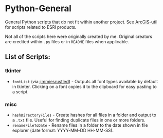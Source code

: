 # Python-General
General Python scripts that do not fit within another project. See [ArcGIS-util](https://github.com/oxyppgyn/ArcGIS-util) for scripts related to ESRI products.

Not all of the scripts here were originally created by me. Original creators are credited within `.py` files or in `README` files when applicable. 


## List of Scripts:
### tkinter
- `fontList` (via [jimmiesrustled](https://stackoverflow.com/questions/39614027/list-available-font-families-in-tkinter)) - Outputs all font types available by default in tkinter. Clicking on a font copies it to the clipboard for easy pasting to a script.

### misc
- `hashDirectoryFiles` - Create hashes for all files in a folder and output to a `.txt` file. Useful for finding duplicate files in one or more folders.
- `renameFileToDate` - Rename files in a folder to the date shown in file explorer (date format: YYYY-MM-DD HH-MM-SS).
